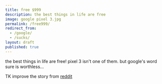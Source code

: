 ```yaml
---
title: free $999
description: the best things in life are free
image: google pixel 3.jpg
permalink: /free999/
redirect_from:
  - /google/
  - /sucks/
layout: draft
published: true
---
```


the best things in life are free! pixel 3 isn't one of them. but google's word sure is worthless...

TK improve the story from [reddit](https://www.reddit.com/r/ProjectFi/comments/ayz6o5/comment/encpau1)
